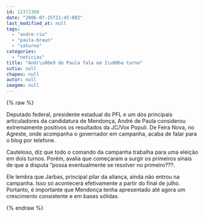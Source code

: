 ```yaml
---
id: 12372360
date: "2006-07-15T11:45:00Z"
last_modified_at: null
tags:
  - "andre-rio"
  - "paula-braun"
  - "saturno"
categories:
  - "noticias"
title: "Andr\u00e9 de Paula fala em 1\u00ba turno"
sutia: null
chapeu: null
autor: null
imagem: null
---
```

{% raw %}
<p><P>Deputado federal, presidente estadual do PFL e um dos principais articuladores da candidatura de Mendonça, André de Paula considerou extremamente positivos os resultados da JC/Vox Populi. De Feira Nova, no Agreste, onde acompanha o governador em campanha, acaba de falar para o blog por telefone.</P></p>
<p><P>Cauteloso, diz que todo o comando da campanha trabalha para uma eleição em dois turnos. Porém, avalia que começaram a surgir os primeiros sinais de que a disputa “possa eventualmente se resolver no primeiro???.</P></p>
<p><P>Ele lembra que Jarbas, principal pilar da aliança, ainda não entrou na campanha. Isso só acontecerá efetivamente a partir do final de julho. Portanto, é importante que Mendonça tenha apresentado até agora um crescimento consistente e em bases sólidas.<BR></P> </p>
{% endraw %}